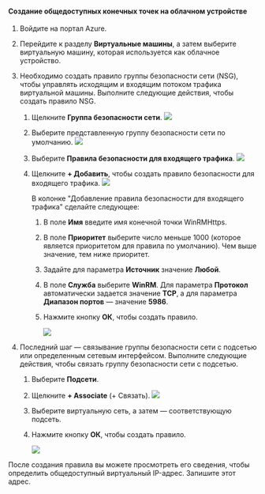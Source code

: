 #### <a name="to-create-public-endpoints-on-the-cloud-appliance"></a>Создание общедоступных конечных точек на облачном устройстве

1. Войдите на портал Azure.
2. Перейдите к разделу **Виртуальные машины**, а затем выберите виртуальную машину, которая используется как облачное устройство.
    
3. Необходимо создать правило группы безопасности сети (NSG), чтобы управлять исходящим и входящим потоком трафика виртуальной машины. Выполните следующие действия, чтобы создать правило NSG.
    1. Щелкните **Группа безопасности сети**.
        ![](./media/storsimple-8000-create-public-endpoints-cloud-appliance/sca-create-public-endpt1.png)

    2. Выберите представленную группу безопасности сети по умолчанию.
        ![](./media/storsimple-8000-create-public-endpoints-cloud-appliance/sca-create-public-endpt2.png)

    3. Выберите **Правила безопасности для входящего трафика**.
        ![](./media/storsimple-8000-create-public-endpoints-cloud-appliance/sca-create-public-endpt3.png)

    4. Щелкните **+ Добавить**, чтобы создать правило безопасности для входящего трафика.
        ![](./media/storsimple-8000-create-public-endpoints-cloud-appliance/sca-create-public-endpt4.png)

        В колонке "Добавление правила безопасности для входящего трафика" сделайте следующее:

        1. В поле **Имя** введите имя конечной точки WinRMHttps.
        
        2. В поле **Приоритет** выберите число меньше 1000 (которое является приоритетом для правила по умолчанию). Чем выше значение, тем ниже приоритет.

        3. Задайте для параметра **Источник** значение **Любой**.

        4. В поле **Служба** выберите **WinRM**. Для параметра **Протокол** автоматически задается значение **TCP**, а для параметра **Диапазон портов** — значение **5986**.

        5. Нажмите кнопку **ОК**, чтобы создать правило.

            ![](./media/storsimple-8000-create-public-endpoints-cloud-appliance/sca-create-public-endpt5.png)

4. Последний шаг — связывание группы безопасности сети с подсетью или определенным сетевым интерфейсом. Выполните следующие действия, чтобы связать группу безопасности сети с подсетью.
    1. Выберите **Подсети**.
    2. Щелкните **+ Associate** (+ Связать).
        ![](./media/storsimple-8000-create-public-endpoints-cloud-appliance/sca-create-public-endpt7.png)

    3. Выберите виртуальную сеть, а затем — соответствующую подсеть.
    4. Нажмите кнопку **ОК**, чтобы создать правило.

        ![](./media/storsimple-8000-create-public-endpoints-cloud-appliance/sca-create-public-endpt11.png)

После создания правила вы можете просмотреть его сведения, чтобы определить общедоступный виртуальный IP-адрес. Запишите этот адрес.



